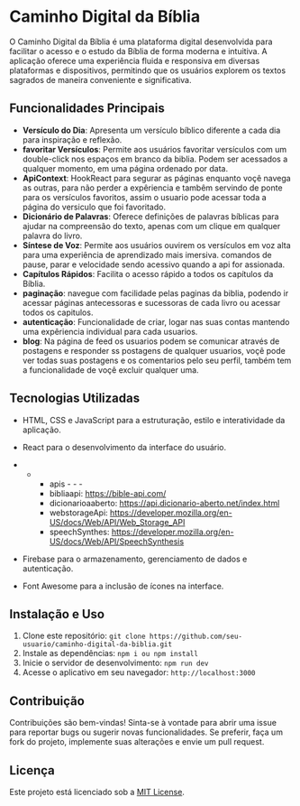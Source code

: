 # Caminho Digital da Bíblia

O Caminho Digital da Bíblia é uma plataforma digital desenvolvida para facilitar o acesso e o estudo da Bíblia de forma moderna e intuitiva. A aplicação oferece uma experiência fluida e responsiva em diversas plataformas e dispositivos, permitindo que os usuários explorem os textos sagrados de maneira conveniente e significativa.

## Funcionalidades Principais

- **Versículo do Dia**: Apresenta um versículo bíblico diferente a cada dia para inspiração e reflexão.
- **favoritar Versículos**: Permite aos usuários favoritar versículos com um double-click nos espaços em branco da biblia. Podem ser acessados a qualquer momento, em uma página ordenado por data.
- **ApiContext**: HookReact para segurar as páginas enquanto voçê navega as outras, para não perder a expêriencia e tambêm servindo de ponte para os versículos favoritos, assim o usuario pode acessar toda a página do versiculo que foi favoritado.
- **Dicionário de Palavras**: Oferece definições de palavras bíblicas para ajudar na compreensão do texto, apenas com um clique em qualquer palavra do livro.
- **Síntese de Voz**: Permite aos usuários ouvirem os versículos em voz alta para uma experiência de aprendizado mais imersiva. comandos de pause, parar e velocidade sendo acessivo quando a api for assionada. 
- **Capítulos Rápidos**: Facilita o acesso rápido a todos os capítulos da Bíblia.
- **paginação**: navegue com facilidade pelas paginas da biblia, podendo ir acessar páginas antecessoras e sucessoras de cada livro ou acessar todos os capitulos.
- **autenticação**: Funcionalidade de criar, logar nas suas contas mantendo uma expêriencia individual para cada usuarios.
- **blog**: Na página de feed os usuarios podem se comunicar através de postagens e responder ss postagens de qualquer usuarios, voçê pode ver todas suas postagens e os comentarios pelo seu perfil, também tem a funcionalidade de voçê excluir qualquer uma.

## Tecnologias Utilizadas

- HTML, CSS e JavaScript para a estruturação, estilo e interatividade da aplicação.
- React para o desenvolvimento da interface do usuário.
- - - apis - - -
    - bibliaapi: https://bible-api.com/
    - dicionarioaaberto: https://api.dicionario-aberto.net/index.html
    - webstorageApi: https://developer.mozilla.org/en-US/docs/Web/API/Web_Storage_API
    - speechSynthes: https://developer.mozilla.org/en-US/docs/Web/API/SpeechSynthesis
      
- Firebase para o armazenamento, gerenciamento de dados e autenticação.
- Font Awesome para a inclusão de ícones na interface.

## Instalação e Uso

1. Clone este repositório: `git clone https://github.com/seu-usuario/caminho-digital-da-biblia.git`
2. Instale as dependências: `npm i ou npm install`
3. Inicie o servidor de desenvolvimento: `npm run dev`
4. Acesse o aplicativo em seu navegador: `http://localhost:3000`

## Contribuição

Contribuições são bem-vindas! Sinta-se à vontade para abrir uma issue para reportar bugs ou sugerir novas funcionalidades. Se preferir, faça um fork do projeto, implemente suas alterações e envie um pull request.

## Licença

Este projeto está licenciado sob a [MIT License](https://opensource.org/licenses/MIT).
